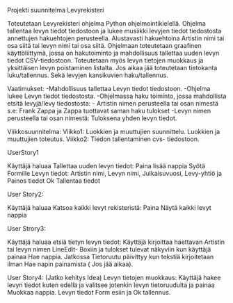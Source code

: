 Projekti suunnitelma Levyrekisteri


Toteutetaan Levyrekisteri ohjelma Python ohjelmointikielellä. Ohjelma tallentaa levyn tiedot tiedostoon ja lukee musiikki levyjen tiedot tiedostosta annettujen hakuehtojen perusteella. Alustavasti hakuehtoina Artistin nimi tai osa siitä tai levyn nimi tai osa siitä. Ohjelmaan toteutetaan graafinen käyttöliittymä, jossa on hakutoiminto ja mahdollisuus tallettaa uuden levyn tiedot CSV-tiedostoon. Toteutetaan myös levyn tietojen muokkaus ja yksittäisen levyn poistaminen listalta. Jos aikaa jää toteutetaan tietokanta luku/tallennus. Sekä levyjen kansikuvien haku/tallennus.

Vaatimukset:
-Mahdollisuus tallettaa Levyn tiedot tiedostoon.
-Ohjelma lukee Levyn tiedot tiedostosta.
-Ohjelmassa haku toiminto, jossa mahdollista etsitä levyjä/levy tiedostosta:
	- Artistin nimen perusteella tai osan nimestä s.e:
	Frank Zappa ja Zappa tuottavat saman haku tulokset
	-Levyn nimen perusteella tai osan nimestä:
	Tuloksena yhden levyn tiedot.

Viikkosuunnitelma: 
Viikko1:	Luokkien ja muuttujien suunnittelu. Luokkien ja muuttujien toteutus.
Viikko2: 	Tiedon tallentaminen cvs- tiedostoon.


 
UserStory1

Käyttäjä haluaa Tallettaa uuden levyn tiedot:
Paina lisää nappia
Syötä Formille Levyn tiedot: Artistin nimi, Levyn nimi, Julkaisuvuosi, Levy-yhtiö ja Painos tiedot
Ok Tallentaa tiedot 

User Story2:

Käyttäjä haluaa Katsoa kaikki levyt rekisteristä:
Paina Näytä kaikki levyt nappia

User Strory3:

Käyttäjä haluaa etsiä tietyn levyn tiedot:
Käyttäjä kirjoittaa haettavan Artistin tai levyn nimen LineEdit- Boxiin ja tulokset tulevat näkyviin kun käyttäjä painaa Hae nappia.
Jatkossa Tietoruutu päivittyy kun tekstiä kirjoitetaan ilman Hae napin painamista ( Jos jää aikaa).

User Story4:
(Jatko kehitys Idea)
Levyn tietojen muokkaus:
Käyttäjä hakee levyn tiedot kuten edellä ja valitsee jotenkin levyn tietoruudulta ja painaa Muokkaa nappia.
Levyn tiedot Form esiin ja Ok tallennus.



